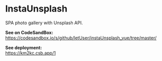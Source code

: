 # InstaUnsplash

SPA photo gallery with Unsplash API. 

<b>See on CodeSandBox: </b> <br />
https://codesandbox.io/s/github/letUser/instaUnsplash_vue/tree/master/

<b>See deployment: </b> <br />
https://km2kc.csb.app/1


